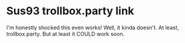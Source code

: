 # Sus93 trollbox.party link
I'm honestly shocked this even works!
Well, it kinda doesn't. At least, trollbox.party. But at least it COULD work soon.
